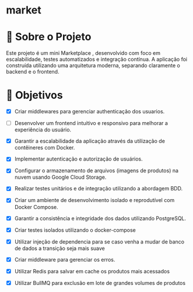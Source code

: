 # market
 
# 🛒 Sobre o Projeto
Este projeto é um mini Marketplace , desenvolvido com foco em escalabilidade, testes automatizados e integração contínua. A aplicação foi construída utilizando uma arquitetura moderna, separando claramente o backend e o frontend.

# 🎯 Objetivos

- [x] Criar middlewares para gerenciar authenticação dos usuarios.

- [ ] Desenvolver um frontend intuitivo e responsivo para melhorar a experiência do usuário.

- [x] Garantir a escalabilidade da aplicação através da utilização de contêineres com Docker.

- [x] Implementar autenticação e autorização de usuários.

- [x] Configurar o armazenamento de arquivos (imagens de produtos) na nuvem usando Google Cloud Storage.

- [x] Realizar testes unitários e de integração utilizando a abordagem BDD.

- [x] Criar um ambiente de desenvolvimento isolado e reprodutível com Docker Compose.

- [x] Garantir a consistência e integridade dos dados utilizando PostgreSQL.

- [x] Criar testes isolados utilizando o docker-compose

- [x] Utilizar injeção de dependencia para se caso venha a mudar de banco de dados a transição seja mais suave

- [x] Criar middleware para gerenciar os erros.

- [x] Utilizar Redis para salvar em cache os produtos mais acessados

- [x] Utilizar BullMQ para exclusão em lote de grandes volumes de produtos